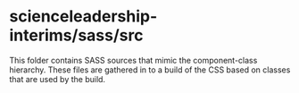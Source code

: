 # scienceleadership-interims/sass/src

This folder contains SASS sources that mimic the component-class hierarchy. These files
are gathered in to a build of the CSS based on classes that are used by the build.
